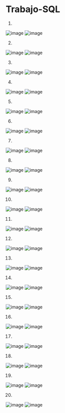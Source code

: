 # Trabajo-SQL

1)  
 ![image](https://github.com/user-attachments/assets/2e95281f-df6b-4337-a486-f8d83992448b)
 ![image](https://github.com/user-attachments/assets/5b4b0b96-a62f-4ec4-8fbb-3d3fda9d7ec8)

2) 
![image](https://github.com/user-attachments/assets/5438621d-825e-4eec-b017-c77d799ee24d)
![image](https://github.com/user-attachments/assets/0b51b8fe-9159-4f27-97bb-40d4d9200591)

3) 
![image](https://github.com/user-attachments/assets/c7a36ade-1122-459e-bde4-381ece8761ca)
![image](https://github.com/user-attachments/assets/7425d635-f1b3-41b5-85a6-c2fc13d99a7d)

4) 
![image](https://github.com/user-attachments/assets/a47ee30e-a1a4-48e0-b932-926471e6ba9a)
![image](https://github.com/user-attachments/assets/2728e1a0-0979-45a6-a9e5-54a26bb3febc)

5) 
![image](https://github.com/user-attachments/assets/20c09c7c-8620-4577-a2e9-926bc9e3ca4c)
![image](https://github.com/user-attachments/assets/d0061af8-124e-4bf0-82b7-eb69b06041ab)

6)
![image](https://github.com/user-attachments/assets/33007a91-c796-423e-b53b-0fbf8c671d9e)
![image](https://github.com/user-attachments/assets/57370705-beb8-494c-9b62-3ddbe5821bf6) 

7) 
![image](https://github.com/user-attachments/assets/b333ea4b-1319-4d7a-bbcb-2438eb6b6194)
![image](https://github.com/user-attachments/assets/572a030b-db18-485a-8333-e98f5bccc0a5)

8) 
![image](https://github.com/user-attachments/assets/cfdf1731-78bc-4bb3-9cf7-cee32555a916)
![image](https://github.com/user-attachments/assets/7bfa16e6-6cc5-41fb-a22b-e60daf446fa7)

9) 
![image](https://github.com/user-attachments/assets/462edca9-522b-49ac-bf12-d8a1e548bfe5)
![image](https://github.com/user-attachments/assets/75fe8db6-c1b5-4227-af82-b77fc80fe891)

10) 
![image](https://github.com/user-attachments/assets/f58fe5f8-865a-4aa5-97b1-319ef878722e)
![image](https://github.com/user-attachments/assets/a9bbf72a-3c3d-4253-bd8a-a90b4dd9fb34)

11)
![image](https://github.com/user-attachments/assets/4f141f62-a0cb-4851-9d42-94635273c60c)
![image](https://github.com/user-attachments/assets/4756b69b-0b4a-42c4-92f0-54a7824d51a1)

12) 
![image](https://github.com/user-attachments/assets/777c08ed-e3e2-447d-b24f-5dc1afd28c21)
![image](https://github.com/user-attachments/assets/971f85da-d404-48cb-9524-236886171cd3)

13) 
![image](https://github.com/user-attachments/assets/6265e872-7ec3-4c9e-9136-502e5a72332b)
![image](https://github.com/user-attachments/assets/1dbbbfe4-0509-4885-a2aa-bb918e9d7c5b)

14) 
![image](https://github.com/user-attachments/assets/579466d9-7e07-4fb9-90ef-5f41de09380d)
![image](https://github.com/user-attachments/assets/751f6e6d-8db6-4291-8b23-d4d9f6231ce2)

15) 
![image](https://github.com/user-attachments/assets/e6af07ba-4af3-4cb4-92ec-2cbc9ab48bea)
![image](https://github.com/user-attachments/assets/7f6e83a4-2796-4e81-af07-809038f7d6ac)

16) 
![image](https://github.com/user-attachments/assets/0660cf2f-49bf-4c79-a0ad-232962ce0619)
![image](https://github.com/user-attachments/assets/34375ca0-25f7-46b6-b3f0-6c46dc64ec88)

17) 
![image](https://github.com/user-attachments/assets/7c721426-6669-4f56-a346-b38e687351f5)
![image](https://github.com/user-attachments/assets/2e2fb1a7-ce1e-4124-a996-e7c17d09e2ac)

18) 
![image](https://github.com/user-attachments/assets/378aeea1-6fb2-406d-9326-71419daf2005)
![image](https://github.com/user-attachments/assets/e3db657c-9743-48bb-b1c2-91a8a277ecf2)

19) 
![image](https://github.com/user-attachments/assets/55e3f90a-e606-48e3-9ab3-2d9adfb49808)
![image](https://github.com/user-attachments/assets/d33064f5-f9c2-4b5b-a670-f34e31145a25)

20) 
![image](https://github.com/user-attachments/assets/af0d8579-84d4-48c2-a08b-1f43636a1ad3)
![image](https://github.com/user-attachments/assets/667d06fe-aa45-4e1a-a8a3-5efc34005688)



















